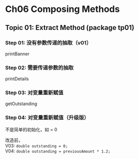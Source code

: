 # Ch06 Composing Methods

## Topic 01: Extract Method (package tp01)
### Step 01: 没有参数传递的抽取（v01）
printBanner
### Step 02: 需要传递参数的抽取
printDetails
### Step 03: 对变量重新赋值
getOutstanding
### Step 04: 对变量重新赋值（升级版）
不是简单的初始化，如 = 0

改造前，  
V03: `double outstanding = 0;`  
V04: `double outstanding = previousAmount * 1.2;`
